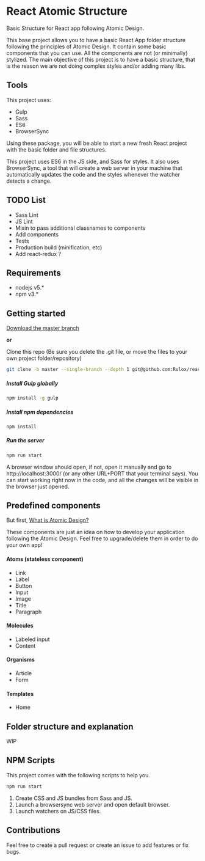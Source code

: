 # React Atomic Structure

Basic Structure for React app following Atomic Design.

This base project allows you to have a basic React App folder structure following the principles of Atomic Design.
It contain some basic components that you can use. All the components are not (or minimally) stylized. The main objective
of this project is to have a basic structure, that is the reason we are not doing complex styles and/or adding many libs.

## Tools

This project uses:

* Gulp
* Sass
* ES6
* BrowserSync

Using these package, you will be able to start a new fresh React project with the basic folder and file structures.

This project uses ES6 in the JS side, and Sass for styles. It also uses BrowserSync, a tool that will create a
web server in your machine that automatically updates the code and the styles whenever the watcher detects a change.

## TODO List
* Sass Lint
* JS Lint
* Mixin to pass additional classnames to components
* Add components
* Tests
* Production build (minification, etc)
* Add react-redux ?

## Requirements
* nodejs v5.*
* npm v3.*


## Getting started

[Download the master branch](https://github.com/Rulox/react-atomic-structure/archive/master.zip)

**or**

Clone this repo (Be sure you delete the .git file, or move the files to your own project folder/repository)
```bash
git clone -b master --single-branch --depth 1 git@github.com:Rulox/react-atomic-structure.git
```

##### Install Gulp globally
```bash
npm install -g gulp
```

##### Install npm dependencies
```bash
npm install
```

##### Run the server
```bash
npm run start
```
A browser window should open, if not, open it manually and go to http://localhost:3000/ (or any other URL+PORT that your terminal says). You can start working right now in the code, and all the changes will be visible in the browser just opened.

## Predefined components
But first, [What is Atomic Design?](http://bradfrost.com/blog/post/atomic-web-design/)

These components are just an idea on how to develop your application following the Atomic Design. Feel free to upgrade/delete
them in order to do your own app!

#### Atoms (stateless component)
* Link
* Label
* Button
* Input
* Image
* Title
* Paragraph

#### Molecules
* Labeled input
* Content

#### Organisms
* Article
* Form

#### Templates
* Home

## Folder structure and explanation
WIP

## NPM Scripts
This project comes with the following scripts to help you.

```bash
npm run start
```
1. Create CSS and JS bundles from Sass and JS.
2. Launch a browsersync web server and open default browser.
3. Launch watchers on JS/CSS files.

## Contributions
Feel free to create a pull request or create an issue to add features or fix bugs.
